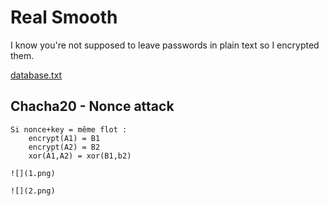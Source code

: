 # Real Smooth

I know you're not supposed to leave passwords in plain text so I encrypted them.

[database.txt](https://mega.nz/file/RbFmnQ4D#VndwF8RUGNS0H52FJHcfYNCGvL5JzLCMsPhvbjVfR9Y)

## Chacha20 - Nonce attack

```
Si nonce+key = même flot :
	encrypt(A1) = B1
	encrypt(A2) = B2 
	xor(A1,A2) = xor(B1,b2)

![](1.png)

![](2.png)
